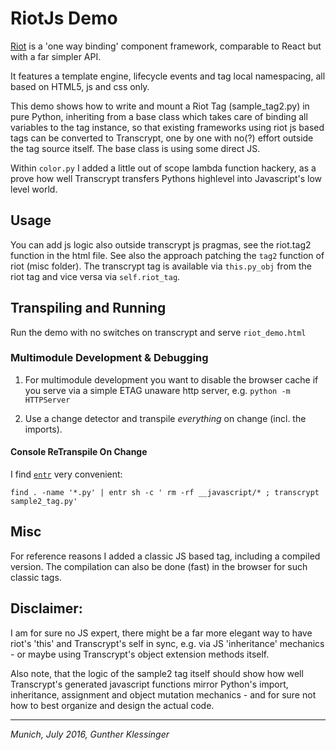 # RiotJs Demo

[Riot](https://github.com/riot/riot) is a 'one way binding' component framework, comparable to React but with a far simpler API.

It features a template engine, lifecycle events and tag local namespacing,
all based on HTML5, js and css only.

This demo shows how to write and mount a Riot Tag (sample_tag2.py) in pure Python,
inheriting from a base class which takes care of binding all variables to the tag
instance, so that existing frameworks using riot js based tags can be converted
to Transcrypt, one by one with no(?) effort outside the tag source itself.
The base class is using some direct JS.

Within `color.py` I added a little out of scope lambda function hackery, as a prove
how well Transcrypt transfers Pythons highlevel into Javascript's low level
world.

## Usage

You can add js logic also outside transcrypt js pragmas, see the riot.tag2
function in the html file. See also the approach patching the `tag2` function
of riot (misc folder).
The transcrypt tag is available via `this.py_obj` from the riot tag and vice
versa via `self.riot_tag`.


## Transpiling and Running

Run the demo with no switches on transcrypt and serve `riot_demo.html`

### Multimodule Development & Debugging

1. For multimodule development you want to disable the browser cache if you
    serve via a simple ETAG unaware http server, e.g. `python -m HTTPServer`

1. Use a change detector and transpile *everything* on change (incl. the
   imports).

#### Console ReTranspile On Change

I find [`entr`](http://entrproject.org/) very convenient:

```
find . -name '*.py' | entr sh -c ' rm -rf __javascript/* ; transcrypt sample2_tag.py'
```

## Misc

For reference reasons I added a classic JS based tag, including a compiled
version. The compilation can also be done (fast) in the browser for such
classic tags.


## Disclaimer:

I am for sure no JS expert, there might be a far more elegant way to
have riot's 'this' and Transcrypt's self in sync, e.g. via JS 'inheritance'
mechanics - or maybe using Transcrypt's object extension methods itself.

Also note, that the logic of the sample2 tag itself should show how
well Transcrypt's generated javascript functions mirror Python's import, inheritance,
assignment and object mutation mechanics - and for sure not how to best organize and
design the actual code.

----

<i>Munich, July 2016, Gunther Klessinger</i>
